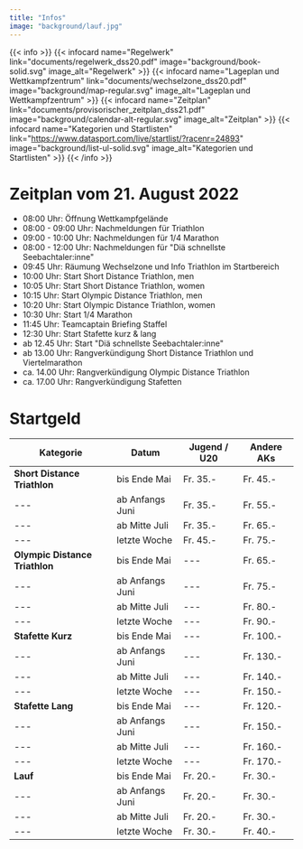 ```yaml
---
title: "Infos"
image: "background/lauf.jpg"
---
```


{{< info >}}
{{< infocard name="Regelwerk" link="documents/regelwerk_dss20.pdf" image="background/book-solid.svg" image_alt="Regelwerk" >}}
{{< infocard name="Lageplan und Wettkampfzentrum" link="documents/wechselzone_dss20.pdf" image="background/map-regular.svg" image_alt="Lageplan und Wettkampfzentrum" >}}
{{< infocard name="Zeitplan" link="documents/provisorischer_zeitplan_dss21.pdf" image="background/calendar-alt-regular.svg" image_alt="Zeitplan" >}}
{{< infocard name="Kategorien und Startlisten" link="https://www.datasport.com/live/startlist/?racenr=24893" image="background/list-ul-solid.svg" image_alt="Kategorien und Startlisten" >}}
{{< /info >}}

# Zeitplan vom 21. August 2022

- 08:00 Uhr: Öffnung Wettkampfgelände
- 08:00 - 09:00 Uhr: Nachmeldungen für Triathlon
- 09:00 - 10:00 Uhr: Nachmeldungen für 1/4 Marathon
- 08:00 - 12:00 Uhr: Nachmeldungen für "Diä schnellste Seebachtaler:inne"
- 09:45 Uhr: Räumung Wechselzone und Info Triathlon im Startbereich
- 10:00 Uhr: Start Short Distance Triathlon, men
- 10:05 Uhr: Start Short Distance Triathlon, women
- 10:15 Uhr: Start Olympic Distance Triathlon, men
- 10:20 Uhr: Start Olympic Distance Triathlon, women
- 10:30 Uhr: Start 1/4 Marathon
- 11:45 Uhr: Teamcaptain Briefing Staffel
- 12:30 Uhr: Start Stafette kurz & lang
- ab 12.45 Uhr: Start "Diä schnellste Seebachtaler:inne"
- ab 13.00 Uhr: Rangverkündigung Short Distance Triathlon und Viertelmarathon
- ca. 14.00 Uhr: Rangverkündigung Olympic Distance Triathlon
- ca. 17.00 Uhr: Rangverkündigung Stafetten

# Startgeld

Kategorie | Datum | Jugend / U20 | Andere AKs
--- | --- | --- | ---
**Short Distance Triathlon** | bis Ende Mai | Fr. 35.- | Fr. 45.-
--- | ab Anfangs Juni | Fr. 35.- | Fr. 55.-
--- | ab Mitte Juli | Fr. 35.- | Fr. 65.-
--- | letzte Woche | Fr. 45.- | Fr. 75.-
**Olympic Distance Triathlon** | bis Ende Mai | --- | Fr. 65.-
--- | ab Anfangs Juni | --- | Fr. 75.-
--- | ab Mitte Juli | --- | Fr. 80.-
--- | letzte Woche | --- | Fr. 90.-
**Stafette Kurz** | bis Ende Mai | --- | Fr. 100.-
--- | ab Anfangs Juni | --- | Fr. 130.-
--- | ab Mitte Juli | --- | Fr. 140.-
--- | letzte Woche | --- | Fr. 150.-
**Stafette Lang** | bis Ende Mai | --- | Fr. 120.-
--- | ab Anfangs Juni | --- | Fr. 150.-
--- | ab Mitte Juli | --- | Fr. 160.-
--- | letzte Woche | --- | Fr. 170.-
**Lauf** | bis Ende Mai | Fr. 20.- | Fr. 30.-
--- | ab Anfangs Juni | Fr. 20.- | Fr. 30.-
--- | ab Mitte Juli | Fr. 20.- | Fr. 30.-
--- | letzte Woche | Fr. 30.- | Fr. 40.-
